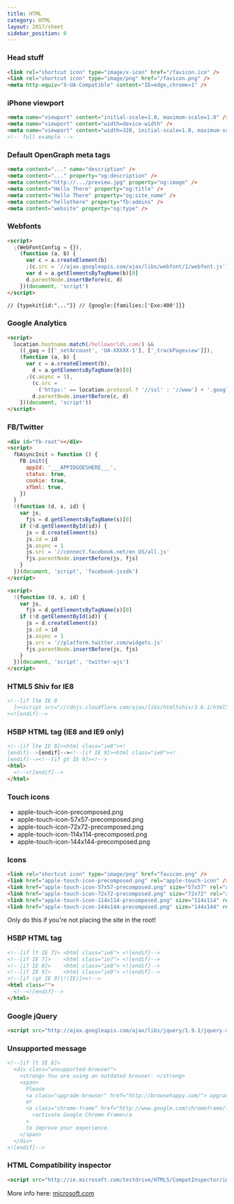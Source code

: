 ```yaml
---
title: HTML
category: HTML
layout: 2017/sheet
sidebar_position: 0
---
```


### Head stuff

```html
<link rel="shortcut icon" type="image/x-icon" href="/favicon.ico" />
<link rel="shortcut icon" type="image/png" href="/favicon.png" />
<meta http-equiv="X-UA-Compatible" content="IE=edge,chrome=1" />
```

### iPhone viewport

```html
<meta name="viewport" content="initial-scale=1.0, maximum-scale=1.0" />
<meta name="viewport" content="width=device-width" />
<meta name="viewport" content="width=320, initial-scale=1.0, maximum-scale=1.0, user-scalable=0" />
<!-- full example -->
```

### Default OpenGraph meta tags

```html
<meta content="..." name="description" />
<meta content="..." property="og:description" />
<meta content="http://.../preview.jpg" property="og:image" />
<meta content="Hello There" property="og:title" />
<meta content="Hello There" property="og:site_name" />
<meta content="hellothere" property="fb:admins" />
<meta content="website" property="og:type" />
```

### Webfonts

```html
<script>
  ;(WebFontConfig = {}),
    (function (a, b) {
      var c = a.createElement(b)
      ;(c.src = '//ajax.googleapis.com/ajax/libs/webfont/1/webfont.js'), (c.async = 1)
      var d = a.getElementsByTagName(b)[0]
      d.parentNode.insertBefore(c, d)
    })(document, 'script')
</script>

// {typekit{id:"..."}} // {google:{families:['Exo:400']}}
```

### Google Analytics

```html
<script>
  location.hostname.match(/helloworld\.com/) &&
    ((_gaq = [['_setAccount', 'UA-XXXXX-1'], ['_trackPageview']]),
    (function (a, b) {
      var c = a.createElement(b),
        d = a.getElementsByTagName(b)[0]
      ;(c.async = 1),
        (c.src =
          ('https:' == location.protocol ? '//ssl' : '//www') + '.google-analytics.com/ga.js'),
        d.parentNode.insertBefore(c, d)
    })(document, 'script'))
</script>
```

### FB/Twitter

```html
<div id="fb-root"></div>
<script>
  fbAsyncInit = function () {
    FB.init({
      appId: '___APPIDGOESHERE___',
      status: true,
      cookie: true,
      xfbml: true,
    })
  }
  !(function (d, s, id) {
    var js,
      fjs = d.getElementsByTagName(s)[0]
    if (!d.getElementById(id)) {
      js = d.createElement(s)
      js.id = id
      js.async = 1
      js.src = '//connect.facebook.net/en_US/all.js'
      fjs.parentNode.insertBefore(js, fjs)
    }
  })(document, 'script', 'facebook-jssdk')
</script>

<script>
  !(function (d, s, id) {
    var js,
      fjs = d.getElementsByTagName(s)[0]
    if (!d.getElementById(id)) {
      js = d.createElement(s)
      js.id = id
      js.async = 1
      js.src = '//platform.twitter.com/widgets.js'
      fjs.parentNode.insertBefore(js, fjs)
    }
  })(document, 'script', 'twitter-wjs')
</script>
```

### HTML5 Shiv for IE8

```html
<!--[if lte IE 8
  ]><script src="//cdnjs.cloudflare.com/ajax/libs/html5shiv/3.6.1/html5shiv.js"></script
><![endif]-->
```

### H5BP HTML tag (IE8 and IE9 only)

```html
<!--[if lte IE 8]><html class="ie8"><!
[endif]-->[endif]--><!--[if IE 9]><html class="ie9"><!
[endif]--><!--[if gt IE 9]><!-->
<html>
  <!--<![endif]-->
</html>
```

### Touch icons

- apple-touch-icon-precomposed.png
- apple-touch-icon-57x57-precomposed.png
- apple-touch-icon-72x72-precomposed.png
- apple-touch-icon-114x114-precomposed.png
- apple-touch-icon-144x144-precomposed.png

### Icons

```html
<link rel="shortcut icon" type="image/png" href="favicon.png" />
<link href="apple-touch-icon-precomposed.png" rel="apple-touch-icon" />
<link href="apple-touch-icon-57x57-precomposed.png" size="57x57" rel="apple-touch-icon" />
<link href="apple-touch-icon-72x72-precomposed.png" size="72x72" rel="apple-touch-icon" />
<link href="apple-touch-icon-114x114-precomposed.png" size="114x114" rel="apple-touch-icon" />
<link href="apple-touch-icon-144x144-precomposed.png" size="144x144" rel="apple-touch-icon" />
```

Only do this if you're not placing the site in the root!

### H5BP HTML tag

```html
<!--[if lt IE 7]> <html class="ie6"> <![endif]-->
<!--[if IE 7]>    <html class="ie7"> <![endif]-->
<!--[if IE 8]>    <html class="ie8"> <![endif]-->
<!--[if IE 9]>    <html class="ie9"> <![endif]-->
<!--[if (gt IE 9)|!(IE)]><!-->
<html class="">
  <!--<![endif]-->
</html>
```

### Google jQuery

```html
<script src="http://ajax.googleapis.com/ajax/libs/jquery/1.9.1/jquery.min.js"></script>
```

### Unsupported message

```html
<!--[if lt IE 8]>
  <div class="unsupported-browser">
    <strong> You are using an outdated browser. </strong>
    <span>
      Please
      <a class="upgrade-browser" href="http://browsehappy.com/"> upgrade your browser</a>
      or
      <a class="chrome-frame" href="http://www.google.com/chromeframe/?redirect=true"
        >activate Google Chrome Frame</a
      >
      to improve your experience.
    </span>
  </div>
<![endif]-->
```

### HTML Compatibility inspector

```html
<script src="http://ie.microsoft.com/testdrive/HTML5/CompatInspector/inspector.js"></script>
```

More info here: [microsoft.com](http://ie.microsoft.com/testdrive/HTML5/CompatInspector/)
